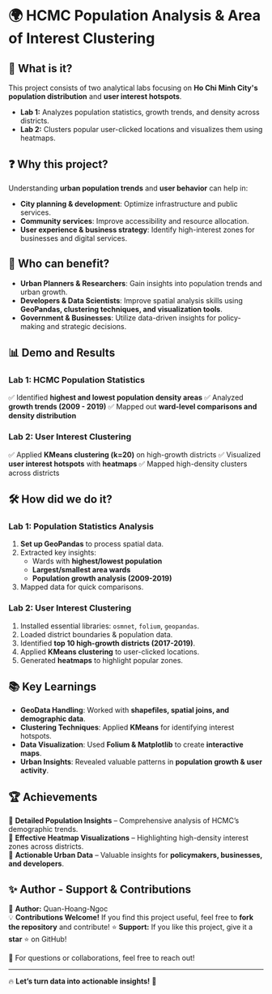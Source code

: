 # 🌍 **HCMC Population Analysis & Area of Interest Clustering**

## 📌 What is it?
This project consists of two analytical labs focusing on **Ho Chi Minh City's population distribution** and **user interest hotspots**.
- **Lab 1:** Analyzes population statistics, growth trends, and density across districts.
- **Lab 2:** Clusters popular user-clicked locations and visualizes them using heatmaps.

## ❓ Why this project?
Understanding **urban population trends** and **user behavior** can help in:
- **City planning & development**: Optimize infrastructure and public services.
- **Community services**: Improve accessibility and resource allocation.
- **User experience & business strategy**: Identify high-interest zones for businesses and digital services.

## 👥 Who can benefit?
- **Urban Planners & Researchers**: Gain insights into population trends and urban growth.
- **Developers & Data Scientists**: Improve spatial analysis skills using **GeoPandas, clustering techniques, and visualization tools**.
- **Government & Businesses**: Utilize data-driven insights for policy-making and strategic decisions.

## 📊 Demo and Results
### **Lab 1: HCMC Population Statistics**
✅ Identified **highest and lowest population density areas**
✅ Analyzed **growth trends (2009 - 2019)**
✅ Mapped out **ward-level comparisons and density distribution**

### **Lab 2: User Interest Clustering**
✅ Applied **KMeans clustering (k=20)** on high-growth districts
✅ Visualized **user interest hotspots** with **heatmaps**
✅ Mapped high-density clusters across districts

## 🛠️ How did we do it?
### **Lab 1: Population Statistics Analysis**
1. **Set up GeoPandas** to process spatial data.
2. Extracted key insights:
   - Wards with **highest/lowest population**
   - **Largest/smallest area wards**
   - **Population growth analysis (2009-2019)**
3. Mapped data for quick comparisons.

### **Lab 2: User Interest Clustering**
1. Installed essential libraries: `osmnet`, `folium`, `geopandas`.
2. Loaded district boundaries & population data.
3. Identified **top 10 high-growth districts (2017-2019)**.
4. Applied **KMeans clustering** to user-clicked locations.
5. Generated **heatmaps** to highlight popular zones.

## 📚 Key Learnings
- **GeoData Handling**: Worked with **shapefiles, spatial joins, and demographic data**.
- **Clustering Techniques**: Applied **KMeans** for identifying interest hotspots.
- **Data Visualization**: Used **Folium & Matplotlib** to create **interactive maps**.
- **Urban Insights**: Revealed valuable patterns in **population growth & user activity**.

## 🏆 Achievements
🎯 **Detailed Population Insights** – Comprehensive analysis of HCMC’s demographic trends.  
📍 **Effective Heatmap Visualizations** – Highlighting high-density interest zones across districts.  
🚀 **Actionable Urban Data** – Valuable insights for **policymakers, businesses, and developers**.

## ✨ Author - Support & Contributions
👤 **Author:** Quan-Hoang-Ngoc  
💡 **Contributions Welcome!** If you find this project useful, feel free to **fork the repository** and contribute!
⭐ **Support:** If you like this project, give it a **star** ⭐ on GitHub!

📩 For questions or collaborations, feel free to reach out!

---
🔥 **Let’s turn data into actionable insights!** 🚀
